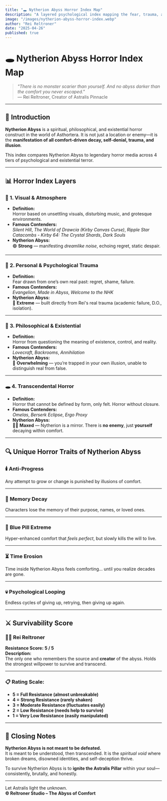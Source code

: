```yaml
---
title: "🕳️ Nytherion Abyss Horror Index Map"
description: "A layered psychological index mapping the fear, trauma, and existential horror within Nytherion Abyss — surpassing traditional narratives and revealing the true depth of Asthortera’s most enigmatic dimension."
image: "/images/nytherion-abyss-horror-index.webp"
author: "Rei Reltroner"
date: "2025-04-26"
published: true
---
```


# 🕳️ Nytherion Abyss Horror Index Map
> _"There is no monster scarier than yourself. And no abyss darker than the comfort you never escaped."_  
> — Rei Reltroner, Creator of Astralis Pinnacle

---

## 📍 Introduction
**Nytherion Abyss** is a spiritual, philosophical, and existential horror construct in the world of Asthortera. It is not just a location or enemy—it is the **manifestation of all comfort-driven decay, self-denial, trauma, and illusion**.

This index compares Nytherion Abyss to legendary horror media across 4 tiers of psychological and existential terror.

---

## 📊 Horror Index Layers

### 🧩 **1. Visual & Atmosphere**
- **Definition:**  
  Horror based on unsettling visuals, disturbing music, and grotesque environments.  
- **Famous Contenders:**  
  *Silent Hill*, *The World of Drawcia (Kirby Canvas Curse)*, *Ripple Star Catacombs - Kirby 64: The Crystal Shards*, *Dark Souls*  
- **Nytherion Abyss:**  
  🟢 **Strong** — manifesting *dreamlike noise*, echoing regret, static despair.

---

### 🧠 **2. Personal & Psychological Trauma**
- **Definition:**  
  Fear drawn from one’s own real past: regret, shame, failure.  
- **Famous Contenders:**  
  *Evangelion*, *Made in Abyss*, *Welcome to the NHK*  
- **Nytherion Abyss:**  
  🔴 **Extreme** — built directly from Rei's real trauma (academic failure, D.O., isolation).

---

### 🧨 **3. Philosophical & Existential**
- **Definition:**  
  Horror from questioning the meaning of existence, control, and reality.  
- **Famous Contenders:**  
  *Lovecraft*, *Backrooms*, *Annihilation*  
- **Nytherion Abyss:**  
  🔴 **Overwhelming** — you’re trapped in your own illusion, unable to distinguish real from false.

---

### 🕳️ **4. Transcendental Horror**
- **Definition:**  
  Horror that cannot be defined by form, only felt. Horror without closure.  
- **Famous Contenders:**  
  *Omelas*, *Berserk Eclipse*, *Ergo Proxy*  
- **Nytherion Abyss:**  
  🔴🔴 **Maxed** — Nytherion is a mirror. There is **no enemy**, just **yourself** decaying within comfort.

---

## 🔍 Unique Horror Traits of Nytherion Abyss

### 🕯️ **Anti-Progress**
Any attempt to grow or change is punished by illusions of comfort.

---

### 🧠 **Memory Decay**
Characters lose the memory of their purpose, names, or loved ones.

---

### 🔮 **Blue Pill Extreme**
Hyper-enhanced comfort that *feels perfect*, but slowly kills the will to live.

---

### ⏳ **Time Erosion**
Time inside Nytherion Abyss feels comforting… until you realize decades are gone.

---

### 💀 **Psychological Looping**
Endless cycles of giving up, retrying, then giving up again.

---

## ⚔️ Survivability Score

### 🧍‍♂️ Rei Reltroner
**Resistance Score:** **5 / 5**  
**Description:**  
The only one who remembers the source and **creator** of the abyss. Holds the strongest willpower to survive and transcend.

---

### 📋 Rating Scale:
- **5 = Full Resistance (almost unbreakable)**
- **4 = Strong Resistance (rarely shaken)**
- **3 = Moderate Resistance (fluctuates easily)**
- **2 = Low Resistance (needs help to survive)**
- **1 = Very Low Resistance (easily manipulated)**

---

## 📌 Closing Notes

**Nytherion Abyss is not meant to be defeated.**  
It is meant to be understood, then transcended. It is the *spiritual void* where broken dreams, disowned identities, and self-deception thrive.

To survive Nytherion Abyss is to **ignite the Astralis Pillar** within your soul—consistently, brutally, and honestly.

---

Let Astralis light the unknown.  
**© Reltroner Studio – The Abyss of Comfort**
